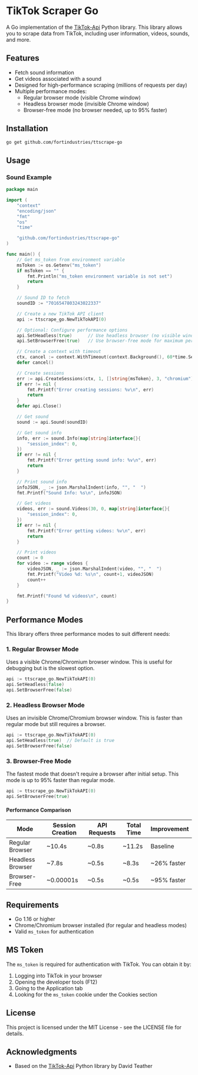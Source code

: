 # TikTok Scraper Go

A Go implementation of the [TikTok-Api](https://github.com/davidteather/TikTok-Api) Python library. This library allows you to scrape data from TikTok, including user information, videos, sounds, and more.

## Features

- Fetch sound information
- Get videos associated with a sound
- Designed for high-performance scraping (millions of requests per day)
- Multiple performance modes:
  - Regular browser mode (visible Chrome window)
  - Headless browser mode (invisible Chrome window)
  - Browser-free mode (no browser needed, up to 95% faster)

## Installation

```bash
go get github.com/fortindustries/ttscrape-go
```

## Usage

### Sound Example

```go
package main

import (
	"context"
	"encoding/json"
	"fmt"
	"os"
	"time"

	"github.com/fortindustries/ttscrape-go"
)

func main() {
	// Get ms_token from environment variable
	msToken := os.Getenv("ms_token")
	if msToken == "" {
		fmt.Println("ms_token environment variable is not set")
		return
	}

	// Sound ID to fetch
	soundID := "7016547803243022337"

	// Create a new TikTok API client
	api := ttscrape_go.NewTikTokAPI(0)

	// Optional: Configure performance options
	api.SetHeadless(true)      // Use headless browser (no visible window)
	api.SetBrowserFree(true)   // Use browser-free mode for maximum performance

	// Create a context with timeout
	ctx, cancel := context.WithTimeout(context.Background(), 60*time.Second)
	defer cancel()

	// Create sessions
	err := api.CreateSessions(ctx, 1, []string{msToken}, 3, "chromium")
	if err != nil {
		fmt.Printf("Error creating sessions: %v\n", err)
		return
	}
	defer api.Close()

	// Get sound
	sound := api.Sound(soundID)

	// Get sound info
	info, err := sound.Info(map[string]interface{}{
		"session_index": 0,
	})
	if err != nil {
		fmt.Printf("Error getting sound info: %v\n", err)
		return
	}

	// Print sound info
	infoJSON, _ := json.MarshalIndent(info, "", "  ")
	fmt.Printf("Sound Info: %s\n", infoJSON)

	// Get videos
	videos, err := sound.Videos(30, 0, map[string]interface{}{
		"session_index": 0,
	})
	if err != nil {
		fmt.Printf("Error getting videos: %v\n", err)
		return
	}

	// Print videos
	count := 0
	for video := range videos {
		videoJSON, _ := json.MarshalIndent(video, "", "  ")
		fmt.Printf("Video %d: %s\n", count+1, videoJSON)
		count++
	}

	fmt.Printf("Found %d videos\n", count)
}
```

## Performance Modes

This library offers three performance modes to suit different needs:

### 1. Regular Browser Mode

Uses a visible Chrome/Chromium browser window. This is useful for debugging but is the slowest option.

```go
api := ttscrape_go.NewTikTokAPI(0)
api.SetHeadless(false)
api.SetBrowserFree(false)
```

### 2. Headless Browser Mode

Uses an invisible Chrome/Chromium browser window. This is faster than regular mode but still requires a browser.

```go
api := ttscrape_go.NewTikTokAPI(0)
api.SetHeadless(true)  // Default is true
api.SetBrowserFree(false)
```

### 3. Browser-Free Mode

The fastest mode that doesn't require a browser after initial setup. This mode is up to 95% faster than regular mode.

```go
api := ttscrape_go.NewTikTokAPI(0)
api.SetBrowserFree(true)
```

#### Performance Comparison

| Mode             | Session Creation | API Requests | Total Time | Improvement |
| ---------------- | ---------------- | ------------ | ---------- | ----------- |
| Regular Browser  | ~10.4s           | ~0.8s        | ~11.2s     | Baseline    |
| Headless Browser | ~7.8s            | ~0.5s        | ~8.3s      | ~26% faster |
| Browser-Free     | ~0.00001s        | ~0.5s        | ~0.5s      | ~95% faster |

## Requirements

- Go 1.16 or higher
- Chrome/Chromium browser installed (for regular and headless modes)
- Valid `ms_token` for authentication

## MS Token

The `ms_token` is required for authentication with TikTok. You can obtain it by:

1. Logging into TikTok in your browser
2. Opening the developer tools (F12)
3. Going to the Application tab
4. Looking for the `ms_token` cookie under the Cookies section

## License

This project is licensed under the MIT License - see the LICENSE file for details.

## Acknowledgments

- Based on the [TikTok-Api](https://github.com/davidteather/TikTok-Api) Python library by David Teather
